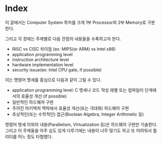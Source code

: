 #   Index
이 글에서는 Computer System 목차를 크게 1부 Processor와 2부 Memory로 구분한다.

그리고 각 장에는 주제별로 다음 관점의 내용들을 수록하고자 한다.

*   RISC vs CISC 차이점 (ex: MIPS(or ARM) vs Intel x86)
*   application programming level
*   instruction architecture level
*   hardware implementation level
*   security issue(ex: Intel CPU gate, if possible)

이는 명령어 명세를 중심으로 다음과 같이 그릴 수 있다.

*   application programming level: C 명세나 코드 작성 레벨 또는 컴파일러 단계에서의 효율성 개선 (if possible)
*   일반적인 하드웨어 구현
*   주어진 아키텍처 맥락에서 효율성 개선(또는 극대화) 하드웨어 구현
*   추상적인(또는 수학적인) 접근(Boolean Algebra, Integer Arithmetic 등)

명령어 명세 이외의 내용(Parallelism, Virtualization 등)은 하드웨어 구현만 기술한다. 그리고 이 주제들을 아주 심도 있게 다루기에는 내용이 너무 많기도 하고 또 어려워서 퀄리티를 어느 정도 타협했다.